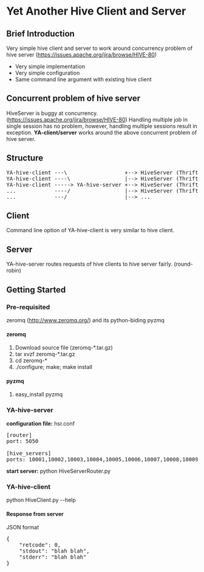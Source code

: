 # Yet Another Hive Client and Server #

## Brief Introduction ##
Very simple hive client and server to work around concurrency problem of hive server (https://issues.apache.org/jira/browse/HIVE-80)

* Very simple implementation
* Very simple configuration
* Same command line argument with existing hive client


## Concurrent problem of hive server ##
HiveServer is buggy at concurrency. (https://issues.apache.org/jira/browse/HIVE-80)
Handling multiple job in single session has no problem, however, handling multiple sessions result in exception.
**YA-client/server** works around the above concurrent problem of hive server.


## Structure ##
<pre>
YA-hive-client ---\                  +--> HiveServer (Thrift service)
YA-hive-client ----\                 |--> HiveServer (Thrift service)
YA-hive-client -----> YA-hive-server +--> HiveServer (Thrift service)
...            ----/                 |--> HiveServer (Thrift service)
...            ---/                  |--> ...
</pre>


## Client ##
Command line option of YA-hive-client is very similar to hive client.


## Server ##
YA-hive-server routes requests of hive clients to hive server fairly. (round-robin)


## Getting Started ##
### Pre-requisited ###
zeromq (http://www.zeromq.org/) and its python-biding pyzmq
#### zeromq ####
1. Download source file (zeromq-*.tar.gz)
2. tar xvzf zeromq-*.tar.gz
3. cd zeromq-*
4. ./configure; make; make install

#### pyzmq ####
1. easy_install pyzmq


### YA-hive-server ###
**configuration file:** hsr.conf
<pre>
[router]
port: 5050

[hive_servers]
ports: 10001,10002,10003,10004,10005,10006,10007,10008,10009,10010
</pre>

**start server:** python HiveServerRouter.py

### YA-hive-client ###
python HiveClient.py --help

#### Response from server ####
JSON format
<pre>
{
	"retcode": 0,
	"stdout": "blah blah",
	"stderr": "blah blah"
}
</pre>
